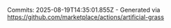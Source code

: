 Commits: 2025-08-19T14:35:01.855Z - Generated via https://github.com/marketplace/actions/artificial-grass
<br>

